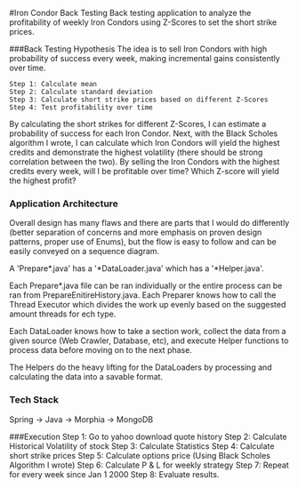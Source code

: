 #Iron Condor Back Testing
Back testing application to analyze the profitability of weekly Iron Condors using Z-Scores to set the short strike prices.

###Back Testing Hypothesis
The idea is to sell Iron Condors with high probability of success every week, making incremental gains consistently over time.

    Step 1: Calculate mean
    Step 2: Calculate standard deviation
    Step 3: Calculate short strike prices based on different Z-Scores
    Step 4: Test profitability over time

By calculating the short strikes for different Z-Scores, I can estimate a probability of success for each Iron Condor.  Next,
with the Black Scholes algorithm I wrote, I can calculate which Iron Condors will yield the highest credits and demonstrate
the highest volatility (there should be strong correlation between the two).  By selling the Iron Condors with the highest
credits every week, will I be profitable over time?  Which Z-score will yield the highest profit?

### Application Architecture
Overall design has many flaws and there are parts that I would do differently (better separation of concerns and more
emphasis on proven design patterns, proper use of Enums), but the flow is easy to follow and can be easily conveyed on a sequence diagram.

A 'Prepare*.java' has a '*DataLoader.java' which has a '*Helper.java'.

Each Prepare*.java file can be ran individually or the entire process can be ran from PrepareEnitireHistory.java.  Each Preparer
knows how to call the Thread Executor which divides the work up evenly based on the suggested amount threads for ech type.

Each DataLoader knows how to take a section work, collect the data from a given source (Web Crawler, Database, etc), and
execute Helper functions to process data before moving on to the next phase.

The Helpers do the heavy lifting for the DataLoaders by processing and calculating the data into a savable format.

### Tech Stack
Spring -> Java -> Morphia -> MongoDB

###Execution
    Step 1:  Go to yahoo download quote history
    Step 2:  Calculate Historical Volatility of stock
    Step 3:  Calculate Statistics
    Step 4:  Calculate short strike prices
    Step 5:  Calculate options price (Using Black Scholes Algorithm I wrote)
    Step 6:  Calculate P & L for weekly strategy
    Step 7:  Repeat for every week since Jan 1 2000
    Step 8:  Evaluate results.






